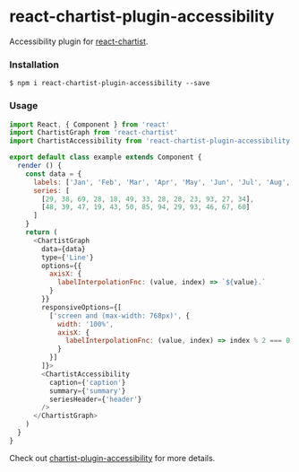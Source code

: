 # react-chartist-plugin-accessibility

Accessibility plugin for [react-chartist](https://github.com/fraserxu/react-chartist).

### Installation

```
$ npm i react-chartist-plugin-accessibility --save
```

### Usage

```javascript
import React, { Component } from 'react'
import ChartistGraph from 'react-chartist'
import ChartistAccessibility from 'react-chartist-plugin-accessibility'

export default class example extends Component {
  render () {
    const data = {
      labels: ['Jan', 'Feb', 'Mar', 'Apr', 'May', 'Jun', 'Jul', 'Aug', 'Sep', 'Oct', 'Nov', 'Dec'],
      series: [
        [29, 38, 69, 28, 18, 49, 33, 28, 28, 23, 93, 27, 34],
        [48, 39, 47, 19, 43, 50, 85, 94, 29, 93, 46, 67, 60]
      ]
    }
    return (
      <ChartistGraph
        data={data}
        type={'Line'}
        options={{
          axisX: {
            labelInterpolationFnc: (value, index) => `${value}.`
          }
        }}
        responsiveOptions={[
          ['screen and (max-width: 768px)', {
            width: '100%',
            axisX: {
              labelInterpolationFnc: (value, index) => index % 2 === 0 ? value : ''
            }
          }]
        ]}>
        <ChartistAccessibility
          caption={'caption'}
          summary={'summary'}
          seriesHeader={'header'}
        />
      </ChartistGraph>
    )
  }
}

```

Check out [chartist-plugin-accessibility](https://github.com/gionkunz/chartist-plugin-accessibility) for more details.

[npm-url]: https://www.npmjs.com/package/react-chartist-plugin-accessibility

